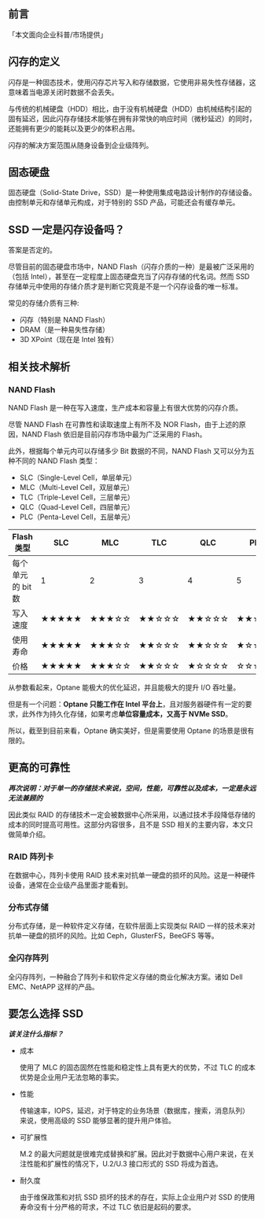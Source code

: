 <h2>前言</h2>
<p>「本文面向企业科普/市场提供」</p>
<h2>闪存的定义</h2>
<p>闪存是一种固态技术，使用闪存芯片写入和存储数据，它使用非易失性存储器，这意味着当电源关闭时数据不会丢失。</p>
<p>与传统的机械硬盘（HDD）相比，由于没有机械硬盘（HDD）由机械结构引起的固有延迟，因此闪存存储技术能够在拥有非常快的响应时间（微秒延迟）的同时，还能拥有更少的能耗以及更少的体积占用。</p>
<p>闪存的解决方案范围从随身设备到企业级阵列。</p>
<h2>固态硬盘</h2>
<p>固态硬盘（Solid-State Drive，SSD）是一种使用集成电路设计制作的存储设备。由控制单元和存储单元构成，对于特别的 SSD 产品，可能还会有缓存单元。</p>
<h2>SSD 一定是闪存设备吗？</h2>
<p>答案是否定的。</p>
<p>尽管目前的固态硬盘市场中，NAND Flash（闪存介质的一种）是最被广泛采用的（包括 Intel），甚至在一定程度上固态硬盘充当了闪存存储的代名词。然而 SSD 存储单元中使用的存储介质才是判断它究竟是不是一个闪存设备的唯一标准。</p>
<p>常见的存储介质有三种:</p>
<ul>
<li>闪存（特别是 NAND Flash）</li>
<li>DRAM（是一种易失性存储）</li>
<li>3D XPoint（现在是 Intel 独有）</li>
</ul>
<h2>相关技术解析</h2>
<h3>NAND Flash</h3>
<p>NAND Flash 是一种在写入速度，生产成本和容量上有很大优势的闪存介质。</p>
<p>尽管 NAND Flash 在可靠性和读取速度上有所不及 NOR Flash，由于上述的原因，NAND Flash 依旧是目前闪存市场中最为广泛采用的 Flash。</p>
<p>此外，根据每个单元内可以存储多少 Bit 数据的不同，NAND Flash 又可以分为五种不同的 NAND Flash 类型：</p>
<ul>
<li>SLC（Single-Level Cell，单层单元）</li>
<li>MLC（Multi-Level Cell，双层单元）</li>
<li>TLC（Triple-Level Cell，三层单元）</li>
<li>QLC（Quad-Level Cell，四层单元）</li>
<li>PLC（Penta-Level Cell，五层单元）</li>
</ul>

Flash 类型 | SLC | MLC | TLC | QLC | PLC
-- | -- | -- | -- | -- | --
每个单元的 bit 数 | 1 | 2 | 3 | 4 | 5
写入速度 | ★★★★★ | ★★★☆☆ | ★★☆☆☆ | ★★☆☆☆ | ★★☆☆☆
使用寿命 | ★★★★★ | ★★★☆☆ | ★★☆☆☆ | ★★☆☆☆ | ★☆☆☆☆
价格 | ★★★★★ | ★★★☆☆ | ★★☆☆☆ | ★☆☆☆☆ | ☆☆☆☆☆


<p>从参数看起来，Optane 能极大的优化延迟，并且能极大的提升 I/O 吞吐量。</p>
<p>但是有一个问题：<strong>Optane 只能工作在 Intel 平台上</strong>，且对服务器硬件有一定的要求，此外作为持久化存储，如果考虑<strong>单位容量成本，又高于 NVMe SSD</strong>。</p>
<p>所以，截至到目前来看，Optane 确实美好，但是需要使用 Optane 的场景是很有限的。</p>
<h2>更高的可靠性</h2>
<p><em><strong>再次说明：对于单一的存储技术来说，空间，性能，可靠性以及成本，一定是永远无法兼顾的</strong></em></p>
<p>因此类似 RAID 的存储技术一定会被数据中心所采用，以通过技术手段降低存储的成本的同时提高可用性。这部分内容很多，且不是 SSD 相关的主要内容，本文只做简单介绍。</p>
<h3>RAID 阵列卡</h3>
<p>在数据中心，阵列卡使用 RAID 技术来对抗单一硬盘的损坏的风险。这是一种硬件设备，通常在企业级产品里面才能看到。</p>
<h3>分布式存储</h3>
<p>分布式存储，是一种软件定义存储，在软件层面上实现类似 RAID 一样的技术来对抗单一硬盘的损坏的风险。比如 Ceph，GlusterFS，BeeGFS 等等。</p>
<h3>全闪存阵列</h3>
<p>全闪存阵列，一种融合了阵列卡和软件定义存储的商业化解决方案。诸如 Dell EMC、NetAPP 这样的产品。</p>
<h2>要怎么选择 SSD</h2>
<p><em><strong>该关注什么指标？</strong></em></p>
<ul>
<li>
<p>成本</p>
<p>使用了 MLC 的固态固然在性能和稳定性上具有更大的优势，不过 TLC 的成本优势是企业用户无法忽略的事实。</p>
</li>
<li>
<p>性能</p>
<p>传输速率，IOPS，延迟，对于特定的业务场景（数据库，搜索，消息队列）来说，使用高级的 SSD 能够显著的提升用户体验。</p>
</li>
<li>
<p>可扩展性</p>
<p>M.2 的最大问题就是很难完成替换和扩展。因此对于数据中心用户来说，在关注性能和扩展性的情况下，U.2/U.3 接口形式的 SSD 将成为首选。</p>
</li>
<li>
<p>耐久度</p>
<p>由于维保政策和对抗 SSD 损坏的技术的存在，实际上企业用户对 SSD 的使用寿命没有十分严格的苛求，不过 TLC 依旧是起码的要求。</p>
</li>
</ul>
<!-- notionvc: 3c97c72c-10e3-41e0-8b44-5da02da49678 -->